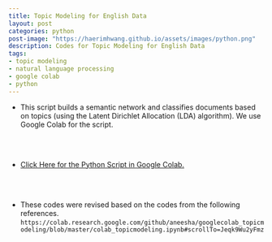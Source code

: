 ```yaml
---
title: Topic Modeling for English Data
layout: post
categories: python
post-image: "https://haerimhwang.github.io/assets/images/python.png"
description: Codes for Topic Modeling for English Data
tags:
- topic modeling 
- natural language processing
- google colab
- python
---
```


* This script builds a semantic network and classifies documents based on topics (using the Latent Dirichlet Allocation (LDA) algorithm). We use Google Colab for the script.  
<br>
<br>

* [Click Here for the Python Script in Google Colab.](https://colab.research.google.com/drive/1oNov7SvYE6-UOJ2YlIhpYlNbQk8J2cMt?usp=sharing)
<br>
<br>

* These codes were revised based on the codes from the following references.  
   `https://colab.research.google.com/github/aneesha/googlecolab_topicmodeling/blob/master/colab_topicmodeling.ipynb#scrollTo=Jeqk9Wu2yFmz`

